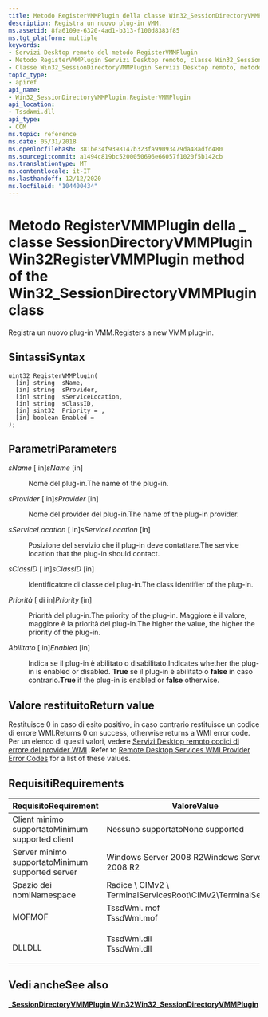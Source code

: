```yaml
---
title: Metodo RegisterVMMPlugin della classe Win32_SessionDirectoryVMMPlugin
description: Registra un nuovo plug-in VMM.
ms.assetid: 8fa6109e-6320-4ad1-b313-f100d8383f85
ms.tgt_platform: multiple
keywords:
- Servizi Desktop remoto del metodo RegisterVMMPlugin
- Metodo RegisterVMMPlugin Servizi Desktop remoto, classe Win32_SessionDirectoryVMMPlugin
- Classe Win32_SessionDirectoryVMMPlugin Servizi Desktop remoto, metodo RegisterVMMPlugin
topic_type:
- apiref
api_name:
- Win32_SessionDirectoryVMMPlugin.RegisterVMMPlugin
api_location:
- TssdWmi.dll
api_type:
- COM
ms.topic: reference
ms.date: 05/31/2018
ms.openlocfilehash: 381be34f9398147b323fa99093479da48adfd480
ms.sourcegitcommit: a1494c819bc5200050696e66057f1020f5b142cb
ms.translationtype: MT
ms.contentlocale: it-IT
ms.lasthandoff: 12/12/2020
ms.locfileid: "104400434"
---
```

# <a name="registervmmplugin-method-of-the-win32_sessiondirectoryvmmplugin-class"></a><span data-ttu-id="0c87a-106">Metodo RegisterVMMPlugin della \_ classe SessionDirectoryVMMPlugin Win32</span><span class="sxs-lookup"><span data-stu-id="0c87a-106">RegisterVMMPlugin method of the Win32\_SessionDirectoryVMMPlugin class</span></span>

<span data-ttu-id="0c87a-107">Registra un nuovo plug-in VMM.</span><span class="sxs-lookup"><span data-stu-id="0c87a-107">Registers a new VMM plug-in.</span></span>

## <a name="syntax"></a><span data-ttu-id="0c87a-108">Sintassi</span><span class="sxs-lookup"><span data-stu-id="0c87a-108">Syntax</span></span>


```mof
uint32 RegisterVMMPlugin(
  [in] string  sName,
  [in] string  sProvider,
  [in] string  sServiceLocation,
  [in] string  sClassID,
  [in] sint32  Priority = ,
  [in] boolean Enabled = 
);
```



## <a name="parameters"></a><span data-ttu-id="0c87a-109">Parametri</span><span class="sxs-lookup"><span data-stu-id="0c87a-109">Parameters</span></span>

<dl> <dt>

<span data-ttu-id="0c87a-110">*sName* \[ in\]</span><span class="sxs-lookup"><span data-stu-id="0c87a-110">*sName* \[in\]</span></span>
</dt> <dd>

<span data-ttu-id="0c87a-111">Nome del plug-in.</span><span class="sxs-lookup"><span data-stu-id="0c87a-111">The name of the plug-in.</span></span>

</dd> <dt>

<span data-ttu-id="0c87a-112">*sProvider* \[ in\]</span><span class="sxs-lookup"><span data-stu-id="0c87a-112">*sProvider* \[in\]</span></span>
</dt> <dd>

<span data-ttu-id="0c87a-113">Nome del provider del plug-in.</span><span class="sxs-lookup"><span data-stu-id="0c87a-113">The name of the plug-in provider.</span></span>

</dd> <dt>

<span data-ttu-id="0c87a-114">*sServiceLocation* \[ in\]</span><span class="sxs-lookup"><span data-stu-id="0c87a-114">*sServiceLocation* \[in\]</span></span>
</dt> <dd>

<span data-ttu-id="0c87a-115">Posizione del servizio che il plug-in deve contattare.</span><span class="sxs-lookup"><span data-stu-id="0c87a-115">The service location that the plug-in should contact.</span></span>

</dd> <dt>

<span data-ttu-id="0c87a-116">*sClassID* \[ in\]</span><span class="sxs-lookup"><span data-stu-id="0c87a-116">*sClassID* \[in\]</span></span>
</dt> <dd>

<span data-ttu-id="0c87a-117">Identificatore di classe del plug-in.</span><span class="sxs-lookup"><span data-stu-id="0c87a-117">The class identifier of the plug-in.</span></span>

</dd> <dt>

<span data-ttu-id="0c87a-118">*Priorità* \[ di in\]</span><span class="sxs-lookup"><span data-stu-id="0c87a-118">*Priority* \[in\]</span></span>
</dt> <dd>

<span data-ttu-id="0c87a-119">Priorità del plug-in.</span><span class="sxs-lookup"><span data-stu-id="0c87a-119">The priority of the plug-in.</span></span> <span data-ttu-id="0c87a-120">Maggiore è il valore, maggiore è la priorità del plug-in.</span><span class="sxs-lookup"><span data-stu-id="0c87a-120">The higher the value, the higher the priority of the plug-in.</span></span>

</dd> <dt>

<span data-ttu-id="0c87a-121">*Abilitato* \[ in\]</span><span class="sxs-lookup"><span data-stu-id="0c87a-121">*Enabled* \[in\]</span></span>
</dt> <dd>

<span data-ttu-id="0c87a-122">Indica se il plug-in è abilitato o disabilitato.</span><span class="sxs-lookup"><span data-stu-id="0c87a-122">Indicates whether the plug-in is enabled or disabled.</span></span> <span data-ttu-id="0c87a-123">**True** se il plug-in è abilitato o **false** in caso contrario.</span><span class="sxs-lookup"><span data-stu-id="0c87a-123">**True** if the plug-in is enabled or **false** otherwise.</span></span>

</dd> </dl>

## <a name="return-value"></a><span data-ttu-id="0c87a-124">Valore restituito</span><span class="sxs-lookup"><span data-stu-id="0c87a-124">Return value</span></span>

<span data-ttu-id="0c87a-125">Restituisce 0 in caso di esito positivo, in caso contrario restituisce un codice di errore WMI.</span><span class="sxs-lookup"><span data-stu-id="0c87a-125">Returns 0 on success, otherwise returns a WMI error code.</span></span> <span data-ttu-id="0c87a-126">Per un elenco di questi valori, vedere [Servizi Desktop remoto codici di errore del provider WMI](terminal-services-wmi-provider-error-codes.md) .</span><span class="sxs-lookup"><span data-stu-id="0c87a-126">Refer to [Remote Desktop Services WMI Provider Error Codes](terminal-services-wmi-provider-error-codes.md) for a list of these values.</span></span>

## <a name="requirements"></a><span data-ttu-id="0c87a-127">Requisiti</span><span class="sxs-lookup"><span data-stu-id="0c87a-127">Requirements</span></span>



| <span data-ttu-id="0c87a-128">Requisito</span><span class="sxs-lookup"><span data-stu-id="0c87a-128">Requirement</span></span> | <span data-ttu-id="0c87a-129">Valore</span><span class="sxs-lookup"><span data-stu-id="0c87a-129">Value</span></span> |
|-------------------------------------|----------------------------------------------------------------------------------------|
| <span data-ttu-id="0c87a-130">Client minimo supportato</span><span class="sxs-lookup"><span data-stu-id="0c87a-130">Minimum supported client</span></span><br/> | <span data-ttu-id="0c87a-131">Nessuno supportato</span><span class="sxs-lookup"><span data-stu-id="0c87a-131">None supported</span></span><br/>                                                              |
| <span data-ttu-id="0c87a-132">Server minimo supportato</span><span class="sxs-lookup"><span data-stu-id="0c87a-132">Minimum supported server</span></span><br/> | <span data-ttu-id="0c87a-133">Windows Server 2008 R2</span><span class="sxs-lookup"><span data-stu-id="0c87a-133">Windows Server 2008 R2</span></span><br/>                                                      |
| <span data-ttu-id="0c87a-134">Spazio dei nomi</span><span class="sxs-lookup"><span data-stu-id="0c87a-134">Namespace</span></span><br/>                | <span data-ttu-id="0c87a-135">Radice \\ CIMv2 \\ TerminalServices</span><span class="sxs-lookup"><span data-stu-id="0c87a-135">Root\\CIMv2\\TerminalServices</span></span><br/>                                               |
| <span data-ttu-id="0c87a-136">MOF</span><span class="sxs-lookup"><span data-stu-id="0c87a-136">MOF</span></span><br/>                      | <dl> <span data-ttu-id="0c87a-137"><dt>TssdWmi. mof</dt></span><span class="sxs-lookup"><span data-stu-id="0c87a-137"><dt>TssdWmi.mof</dt></span></span> </dl> |
| <span data-ttu-id="0c87a-138">DLL</span><span class="sxs-lookup"><span data-stu-id="0c87a-138">DLL</span></span><br/>                      | <dl> <span data-ttu-id="0c87a-139"><dt>TssdWmi.dll</dt></span><span class="sxs-lookup"><span data-stu-id="0c87a-139"><dt>TssdWmi.dll</dt></span></span> </dl> |



## <a name="see-also"></a><span data-ttu-id="0c87a-140">Vedi anche</span><span class="sxs-lookup"><span data-stu-id="0c87a-140">See also</span></span>

<dl> <dt>

[<span data-ttu-id="0c87a-141">**\_SessionDirectoryVMMPlugin Win32**</span><span class="sxs-lookup"><span data-stu-id="0c87a-141">**Win32\_SessionDirectoryVMMPlugin**</span></span>](win32-sessiondirectoryvmmplugin.md)
</dt> </dl>

 

 






